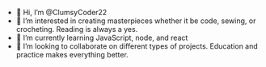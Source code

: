 - 👋 Hi, I’m @ClumsyCoder22
- 👀 I’m interested in creating masterpieces whether it be code, sewing, or crocheting. Reading is always a yes.
- 🌱 I’m currently learning JavaScript, node, and react
- 💞️ I’m looking to collaborate on different types of projects. Education and practice makes everything better.


<!---
ClumsyCoder22/ClumsyCoder22 is a ✨ special ✨ repository because its `README.md` (this file) appears on your GitHub profile.
You can click the Preview link to take a look at your changes.
--->
